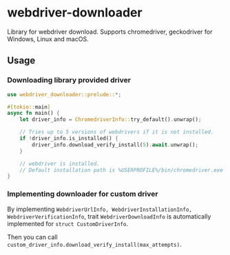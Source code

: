 # webdriver-downloader

Library for webdriver download. Supports chromedriver, geckodriver for Windows, Linux and macOS.

## Usage

### Downloading library provided driver

```rust
use webdriver_downloader::prelude::*;

#[tokio::main]
async fn main() {
    let driver_info = ChromedriverInfo::try_default().unwrap();

    // Tries up to 5 versions of webdrivers if it is not installed.
    if !driver_info.is_installed() {
        driver_info.download_verify_install(5).await.unwrap();
    }

    // webdriver is installed.
    // Default installation path is %USERPROFILE%/bin/chromedriver.exe ($HOME/bin/chromedriver for unix family)
}
```

### Implementing downloader for custom driver

By implementing `WebdriverUrlInfo, WebdriverInstallationInfo, WebdriverVerificationInfo`, trait `WebdriverDownloadInfo`
is automatically implemented for `struct CustomDriverInfo`.

Then you can call `custom_driver_info.download_verify_install(max_attempts)`.
